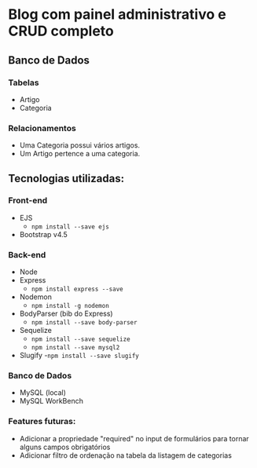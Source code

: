 # Blog com painel administrativo e CRUD completo

## Banco de Dados

### Tabelas
- Artigo
- Categoria

### Relacionamentos
- Uma Categoria possui vários artigos.
- Um Artigo pertence a uma categoria.


## Tecnologias utilizadas:

### Front-end
- EJS
  - ```npm install --save ejs```
- Bootstrap v4.5

### Back-end
- Node
- Express
  - ```npm install express --save```
- Nodemon
  - ```npm install -g nodemon```
- BodyParser (bib do Express)
  - ```npm install --save body-parser```
- Sequelize
  - ```npm install --save sequelize```
  - ```npm install --save mysql2```
- Slugify
  -```npm install --save slugify```

### Banco de Dados
- MySQL (local)
- MySQL WorkBench


### Features futuras:
- Adicionar a propriedade "required" no input de formulários para tornar alguns campos obrigatórios
- Adicionar filtro de ordenação na tabela da listagem de categorias
